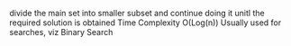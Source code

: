 divide the main set into smaller subset and continue doing it unitl the required solution is obtained
Time Complexity O(Log(n))
Usually used for searches, viz Binary Search